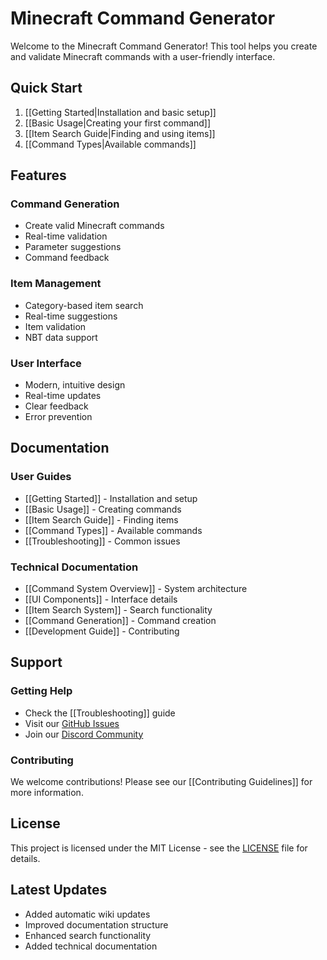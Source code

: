 # Minecraft Command Generator

Welcome to the Minecraft Command Generator! This tool helps you create and validate Minecraft commands with a user-friendly interface.

## Quick Start

1. [[Getting Started|Installation and basic setup]]
2. [[Basic Usage|Creating your first command]]
3. [[Item Search Guide|Finding and using items]]
4. [[Command Types|Available commands]]

## Features

### Command Generation
- Create valid Minecraft commands
- Real-time validation
- Parameter suggestions
- Command feedback

### Item Management
- Category-based item search
- Real-time suggestions
- Item validation
- NBT data support

### User Interface
- Modern, intuitive design
- Real-time updates
- Clear feedback
- Error prevention

## Documentation

### User Guides
- [[Getting Started]] - Installation and setup
- [[Basic Usage]] - Creating commands
- [[Item Search Guide]] - Finding items
- [[Command Types]] - Available commands
- [[Troubleshooting]] - Common issues

### Technical Documentation
- [[Command System Overview]] - System architecture
- [[UI Components]] - Interface details
- [[Item Search System]] - Search functionality
- [[Command Generation]] - Command creation
- [[Development Guide]] - Contributing

## Support

### Getting Help
- Check the [[Troubleshooting]] guide
- Visit our [GitHub Issues](https://github.com/ShockerAttack01/MinecraftCommandGenerator/issues)
- Join our [Discord Community](https://discord.gg/your-invite-link)

### Contributing
We welcome contributions! Please see our [[Contributing Guidelines]] for more information.

## License

This project is licensed under the MIT License - see the [LICENSE](https://github.com/ShockerAttack01/MinecraftCommandGenerator/blob/main/LICENSE) file for details.

## Latest Updates
- Added automatic wiki updates
- Improved documentation structure
- Enhanced search functionality
- Added technical documentation 